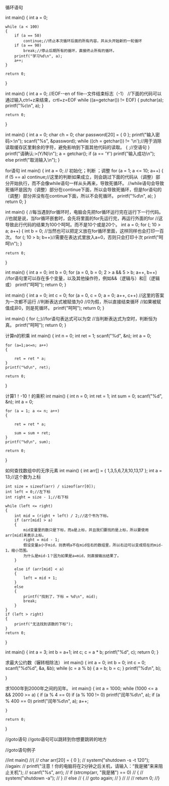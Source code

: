 循环语句

int main()
{
	int a = 0;

	while (a < 100)
	{ 
		if (a == 50)
			continue;//终止本次循环后面的所有内容，并从头开始新的一轮循环
		if (a == 90)
			break;//停止后期所有的循环，直接终止所有的循环。
		printf("学习%d\n", a);
		a++;
	}

	return 0;
}

int main()
{
	int a = 0;
	//EOF--en of file--文件结束标志（-1）
	//下面的代码可以通过输入ctrl+z来结束，crtl+z=EOF
	while ((a=getchar()) != EOF)
	{
		putchar(a);
		printf("%c\n", a);
	}

	return 0;
}

int main()
{
	int a = 0;
	char ch = 0;
	char password[20] = { 0 };
	printf("输入密码>:\n");
	scanf("%s", &password);
	while ((ch = getchar()) != '\n');//用于消除读取缓存区里剩余的字符，避免影响到下面其他代码的读取。
	{
		;//空语句
	}
	printf("请确认:>(Y/N)\n");
	a = getchar();
	if (a == 'Y')
		printf("输入成功\n");
	else
		printf("取消输入\n");
}

for语句
int main()
{
	int a = 0;
	//   初始化；判断  ；调整 
	for (a = 1; a <= 10; a++)
	{
		if (5 == a)
			continue;//这里的判断如果成立，则会跳过下面的代码从（调整）部分开始执行，而不会像while语句一样从头再来，导致死循环。
		//while语句会导致死循环是因为（调整）部分在continue下面，所以会导致死循环，但是for语句的（调整）部分并没有在continue下面，所以不会死循环。
		printf("%d\n", a);
	}
	return 0;
}

int main()
{
	//每当遇到for循环时，电脑会先把for循环运行完在运行下一行代码。
	//也就是说，当for循环嵌套时，会先将里面的for先运行完，再运行外面的for
	//这导致此行代码的结果为100个呵呵。而不是10个或是20个。
	int a = 0;
	for (; 10 > a; a++)
	{ 
		int b = 0;
		//当然也可以把定义放在for循环里面，这样同样也会打印一百次。
		for (; 10 > b; b++)//需要在表达式里放入a=0，否则只会打印十次
			printf("呵呵\n");
	}

	return 0;
}

int main()
{
	int a = 0;
	int b = 0;
	for (a = 0, b = 0; 2 > a && 5 > b; a++, b++)
		//for语句里可以存在多个变量，以及其他操作符，例如&&（逻辑与）和||（逻辑或）
		printf("呵呵");
	return 0;
}

int main()
{
	int a = 0;
	int c = 0;
	for (a = 0, c = 0; a = 0; a++, c++)
		//这里的答案为一次都不运行
		//判断表达式被赋值为0
		//0为假，所以直接结束循环
		//如果被赋值成非0，则是死循环。
		printf("呵呵");
	return 0;
}

int main()
{
	for (;;)//for语句表达式可以为空
		//当判断表达式为空时，判断恒为真。
		printf("呵呵");
	return 0;
}

计算n的积乘
int main()
{
	int n = 0;
	int ret = 1;
	scanf("%d", &n);
	int a = 0;

	for (a=1;a<=n; a++)
	{
		
		ret = ret * a;
	}
	printf("%d\n", ret);
		
	return 0;
}

计算1！-10！的乘积
int main()
{
	int n = 0;
	int ret = 1;
	int sum = 0;
	scanf("%d", &n);
	int a = 0;
	
	

	for (a = 1; a <= n; a++)
	{

		ret = ret * a;
		
		sum = sum + ret;
	}
	printf("%d\n", sum);

	return 0;
}

如何查找数组中的无序元素
int main()
{
	int arr[] = { 1,3,5,6,7,8,10,13,17 };
	int a = 13;//这个数为上标
	
	int size = sizeof(arr) / sizeof(arr[0]);
	int left = 0;//左下标
	int right = size - 1;//右下标

	while (left <= right)
	{
		int mid = (right + left) / 2;//这个书为下标。
		if (arr[mid] > a)
		{
			mid变量里的数只是下标，而a是上标，并且我们要找的是上标，所以要使用arr[mid]来表示上标。
			right = mid - 1;
			假设变量a小于mid，则表明a不在mid往右的数组里，所以右边可以变成现在的mid-1，缩小范围。
			为什么是mid-1？因为如果是a=mid，则直接输出结果了。
		}
		
		else if (arr[mid] < a)
		{
			left = mid + 1;
		}
		else
		{
			printf("找到了，下标 = %d\n", mid);
			break;
		}
	}
	if (left > right)
	{
		printf("无法找到该数的下标");
	}
	return 0;
}

int main()
{
	int a = 3;
	int b = a+1;
	int c;
	c = a * b;
	printf("%d", c);
	return 0;
}

求最大公约数（辗转相除法）
int main()
{
	int a = 0;
	int b = 0;
	int c = 0;
	scanf("%d%d", &a, &b);
	while (c = a % b)
	{
		a = b;
		b = c;
	}
	printf("%d\n", b);
	
}

求1000年到2000年之间的闰年。
int main()
{
	int a = 1000;
	while (1000 <= a && 2000 >= a)
	{
		if (a % 4 == 0)
			if (a % 100 != 0)
				printf("闰年%d\n", a);
		if (a % 400 == 0)
			printf("闰年%d\n", a);
		a++;
		
	}
		
	return 0;
}

//goto语句
//goto语句可以跳转到你想要跳转的地方

//goto语句例子

//int main()
//{
//	char arr[20] = { 0 };
//	system("shutdown -s -t 120");
//again:
//	printf("注意！你的电脑将在2分钟之后关机，请输入：“我是猪”来来阻止关机"); 
//	scanf("%s", arr);
//	if (strcmp(arr, "我是猪") == 0)
//	{
//		system("shutdown -a");
//	}
//	else
//	{
//		goto again;
//	}
//
//
//	return 0;
//}
